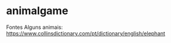 # animalgame

Fontes
Alguns animais: https://www.collinsdictionary.com/pt/dictionary/english/elephant
